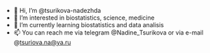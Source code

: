 - 👋 Hi, I’m @tsurikova-nadezhda
- 👀 I’m interested in biostatistics, science, medicine
- 🌱 I’m currently learning biostatistics and data analisis
- 📫 You can reach me via telegram @Nadine_Tsurikova or via e-mail @tsuriova.na@ya.ru

